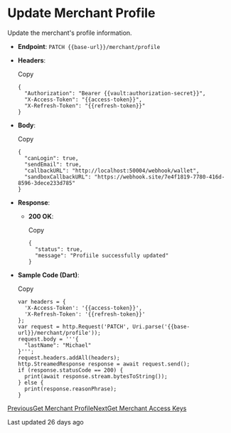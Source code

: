 # Update Merchant Profile

Update the merchant's profile information.

*   **Endpoint**: `PATCH {{base-url}}/merchant/profile`
    
*   **Headers**:
    
    Copy
    
    ```
    {
      "Authorization": "Bearer {{vault:authorization-secret}}",
      "X-Access-Token": "{{access-token}}",
      "X-Refresh-Token": "{{refresh-token}}"
    }
    ```
    
*   **Body**:
    
    Copy
    
    ```
    {
      "canLogin": true,
      "sendEmail": true,
      "callbackURL": "http://localhost:50004/webhook/wallet",
      "sandboxCallbackURL": "https://webhook.site/7e4f1819-7780-416d-8596-3dece233d785"
    }
    ```
    
*   **Response**:
    
    *   **200 OK**:
        
        Copy
        
        ```
        {
          "status": true,
          "message": "Profiile successfully updated"
        }
        ```
        
    
*   **Sample Code (Dart)**:
    
    Copy
    
    ```
    var headers = {
      'X-Access-Token': '{{access-token}}',
      'X-Refresh-Token': '{{refresh-token}}'
    };
    var request = http.Request('PATCH', Uri.parse('{{base-url}}/merchant/profile'));
    request.body = '''{
      "lastName": "Michael"
    }''';
    request.headers.addAll(headers);
    http.StreamedResponse response = await request.send();
    if (response.statusCode == 200) {
      print(await response.stream.bytesToString());
    } else {
      print(response.reasonPhrase);
    }
    ```
    

[PreviousGet Merchant Profile](/xpress-wallet-api/merchant/get-merchant-profile)[NextGet Merchant Access Keys](/xpress-wallet-api/merchant/get-merchant-access-keys)

Last updated 26 days ago